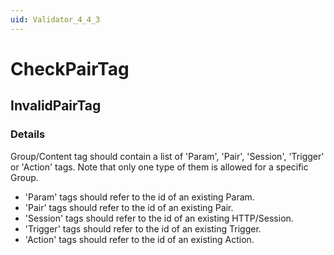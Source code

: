 ```yaml
---
uid: Validator_4_4_3
---
```


# CheckPairTag

## InvalidPairTag

<!-- Description, Properties, ... sections are auto-generated. -->
<!-- REPLACE ME AUTO-GENERATION -->

### Details

Group/Content tag should contain a list of 'Param', 'Pair', 'Session', 'Trigger' or 'Action' tags. Note that only one type of them is allowed for a specific Group.
 - 'Param' tags should refer to the id of an existing Param.
 - 'Pair' tags should refer to the id of an existing Pair.
 - 'Session' tags should refer to the id of an existing HTTP/Session.
 - 'Trigger' tags should refer to the id of an existing Trigger.
 - 'Action' tags should refer to the id of an existing Action.

<!-- Uncomment to add example code -->
<!--### Example code-->
